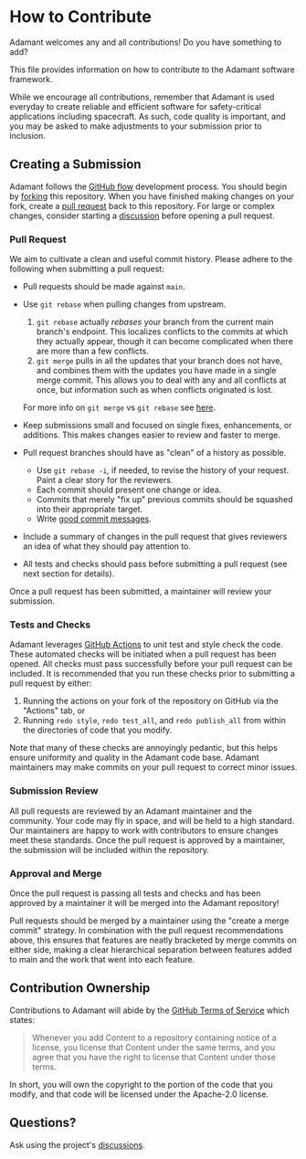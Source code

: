 # How to Contribute

Adamant welcomes any and all contributions! Do you have something to add?

This file provides information on how to contribute to the Adamant software framework.

While we encourage all contributions, remember that Adamant is used everyday to create reliable and efficient software for safety-critical applications including spacecraft. As such, code quality is important, and you may be asked to make adjustments to your submission prior to inclusion.

## Creating a Submission

Adamant follows the [GitHub flow](https://docs.github.com/en/get-started/quickstart/github-flow) development process. You should begin by [forking](https://docs.github.com/en/get-started/quickstart/fork-a-repo) this repository. When you have finished making changes on your fork, create a [pull request](https://github.com/lasp/adamant/pulls) back to this repository. For large or complex changes, consider starting a [discussion](https://github.com/lasp/adamant/discussions) before opening a pull request.

### Pull Request

We aim to cultivate a clean and useful commit history. Please adhere to the following when submitting a pull request:

- Pull requests should be made against `main`.
- Use `git rebase` when pulling changes from upstream.
    1.  `git rebase` actually _rebases_ your branch from the current main branch's endpoint. This localizes conflicts to the commits at which they actually appear, though it can become complicated when there are more than a few conflicts.
    2.  `git merge` pulls in all the updates that your branch does not have, and combines them with the updates you have made in a single merge commit. This allows you to deal with any and all conflicts at once, but information such as when conflicts originated is lost.
  
  For more info on `git merge` vs `git rebase` see [here](https://www.atlassian.com/git/tutorials/merging-vs-rebasing).
- Keep submissions small and focused on single fixes, enhancements, or additions. This makes changes easier to review and faster to merge.
- Pull request branches should have as "clean" of a history as possible.
    - Use `git rebase -i`, if needed, to revise the history of your request. Paint a clear story for the reviewers.
    - Each commit should present one change or idea.
    - Commits that merely "fix up" previous commits should be squashed into their appropriate target.
    - Write [good commit messages](https://cbea.ms/git-commit/).
- Include a summary of changes in the pull request that gives reviewers an idea of what they should pay attention to.
- All tests and checks should pass before submitting a pull request (see next section for details).

Once a pull request has been submitted, a maintainer will review your submission.

### Tests and Checks

Adamant leverages [GitHub Actions](https://docs.github.com/en/actions) to unit test and style check the code. These automated checks will be initiated when a pull request has been opened. All checks must pass successfully before your pull request can be included. It is recommended that you run these checks prior to submitting a pull request by either:

1. Running the actions on your fork of the repository on GitHub via the "Actions" tab, or
2. Running `redo style`, `redo test_all`, and `redo publish_all` from within the directories of code that you modify.

Note that many of these checks are annoyingly pedantic, but this helps ensure uniformity and quality in the Adamant code base. Adamant maintainers may make commits on your pull request to correct minor issues.

### Submission Review

All pull requests are reviewed by an Adamant maintainer and the community. Your code may fly in space, and will be held to a high standard. Our maintainers are happy to work with contributors to ensure changes meet these standards. Once the pull request is approved by a maintainer, the submission will be included within the repository.

### Approval and Merge

Once the pull request is passing all tests and checks and has been approved by a maintainer it will be merged into the Adamant repository!

Pull requests should be merged by a maintainer using the "create a merge commit" strategy. In combination with the pull request recommendations above, this ensures that features are neatly bracketed by merge commits on either side, making a clear hierarchical separation between features added to main and the work that went into each feature.

## Contribution Ownership

Contributions to Adamant will abide by the [GitHub Terms of Service](https://docs.github.com/en/site-policy/github-terms/github-terms-of-service#6-contributions-under-repository-license) which states:

> Whenever you add Content to a repository containing notice of a license, you license that Content under the same terms, and you agree that you have the right to license that Content under those terms.

In short, you will own the copyright to the portion of the code that you modify, and that code will be licensed under the Apache-2.0 license.

## Questions?

Ask using the project's [discussions](https://github.com/lasp/adamant/discussions).
